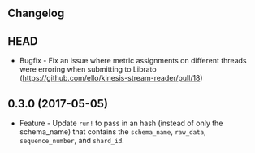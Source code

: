 Changelog
------------------

HEAD
------------------
* Bugfix - Fix an issue where metric assignments on different threads were erroring when submitting to Librato (https://github.com/ello/kinesis-stream-reader/pull/18)

0.3.0 (2017-05-05)
------------------
* Feature - Update `run!` to pass in an hash (instead of only the schema_name) that contains the `schema_name`, `raw_data`, `sequence_number`, and `shard_id`. 
